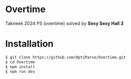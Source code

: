 # Overtime

Takneek 2024 PS (overtime) solved by **Sexy Sexy Hall 3** 

# Installation

```bash
$ git clone https://github.com/OptiParse/Overtime.git
$ cd Overtime
$ npm install
$ npm run dev
```
